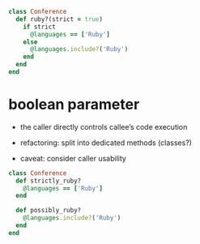 ```ruby
class Conference
  def ruby?(strict = true)
    if strict
      @languages == ['Ruby']
    else
      @languages.include?('Ruby')
    end
  end
end
```


# boolean parameter

* the caller directly controls callee’s code execution
<!-- .element: class="fragment" -->
* refactoring: split into dedicated methods (classes?)
<!-- .element: class="fragment" -->
* caveat: consider caller usability
<!-- .element: class="fragment" -->


```ruby
class Conference
  def strictly_ruby?
    @languages == ['Ruby']
  end

  def possibly_ruby?
    @languages.include?('Ruby')
  end
end
```

